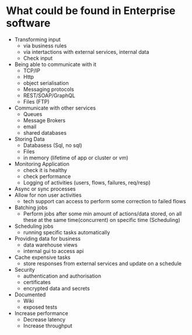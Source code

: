 # What could be found in Enterprise software

- Transforming input 
    - via business rules
    - via intertactions with external services, internal data
    - Check input
- Being able to communicate with it
    - TCP/IP
    - Http
    - object serialisation
    - Messaging protocols
    - REST/SOAP/GraphQL
    - Files (FTP)
- Communicate with other services
    - Queues
    - Message Brokers
    - email
    - shared databases
- Storing Data
    - Databasess (Sql, no sql)
    - Files
    - in memory (lifetime of app or cluster or vm)
- Monitoring Application
    - check it is healthy
    - check performance
    - Logging of activities (users, flows, failures, req/resp)
- Async or sync processes
- Allow for non user activities
    - tech support can access to perform some correction to failed flows
- Batching jobs 
  -   Perform jobs after some min amount of actions/data stored, on all
      these at the same time(concurrent) on specific time (Scheduling)
- Scheduling jobs
    - running specific tasks automatically
- Providing data for business
    - data warehouse views
    - internal gui to access api
- Cache expensive tasks
    - store responses from external services and update on a schedule
- Security
    - authentication and authorisation
    - certificates
    - encrypted data and secrets
- Documented
    - Wiki
    - exposed tests
- Increase performance
    - Decrease latency
    - Increase throughput

